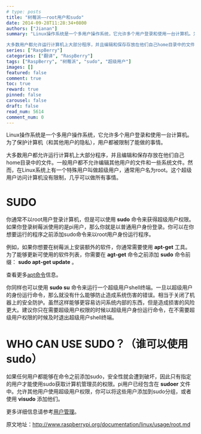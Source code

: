 ```yaml
---
# type: posts 
title: "树莓派——root用户和sudo"
date: 2014-09-28T11:28:34+0800
authors: ["Jianan"]
summary: "Linux操作系统是一个多用户操作系统，它允许多个用户登录和使用一台计算机。为了保护计算机（和其他用户的隐私），用户都被限制了能做的事情。

大多数用户都允许运行计算机上大部分程序，并且编辑和保存存放在他们自己home目录中的文件。一般用户都不允许编辑其他用户的文件和一些系统文件。然而，在Linux系统上有一个特殊用户叫做超级用户，通常用户名为root。这个超级用户访问计算机没有限制，几乎可以"
series: ["RaspBerry"]
categories: ["翻译", "RaspBerry"]
tags: ["RaspBerry", "树莓派", "sudo", "超级用户"]
images: []
featured: false
comment: true
toc: true
reward: true
pinned: false
carousel: false
draft: false
read_num: 5614
comment_num: 0
---
```


  

Linux操作系统是一个多用户操作系统，它允许多个用户登录和使用一台计算机。为了保护计算机（和其他用户的隐私），用户都被限制了能做的事情。

  
大多数用户都允许运行计算机上大部分程序，并且编辑和保存存放在他们自己home目录中的文件。一般用户都不允许编辑其他用户的文件和一些系统文件。然而，在Linux系统上有一个特殊用户叫做超级用户，通常用户名为root。这个超级用户访问计算机没有限制，几乎可以做所有事情。

  

# SUDO

  
你通常不以root用户登录计算机，但是可以使用 **sudo**
命令来获得超级用户权限。如果你登录树莓派使用的是pi用户，那么你就是以普通用户身份登录。你可以在你想要运行的程序之前添加sudo命令来以root用户身份运行程序。

  
例如，如果你想要在树莓派上安装额外的软件，你通常需要使用 **apt-get** 工具。为了能够更新可使用的软件列表，你需要在 **agt-get**
命令之前添加 **sudo** 命令前缀： **sudo apt-get update** 。

  
查看更多[apt命令](http://blog.csdn.net/qinxiandiqi/article/details/39668119)信息。

  
你同样也可以使用 **sudo su**
命令来运行一个超级用户shell终端。一旦以超级用户的身份运行命令，那么就没有什么能够防止造成系统伤害的错误。相当于关闭了机器上的安全防护。虽然这样能够更容易访问系统内部的东西，但是造成损害的风险更大。建议你只在需要超级用户权限的时候以超级用户身份运行命令，在不需要超级用户权限的时候及时退出超级用户shell终端。

  

# WHO CAN USE SUDO？（谁可以使用sudo）

  
如果任何用户都能够在命令之前添加sudo，安全性就会遭到破坏，因此只有指定的用户才能使用sudo获取计算机管理员的权限。pi用户已经包含在
**sudoer** 文件中。允许其他用户使用超级用户权限，你可以将这些用户添加到sudo分组，或者使用 **visudo** 添加他们。

  
更多详细信息请参考[用户管理](http://blog.csdn.net/qinxiandiqi/article/details/39136023)。

  

  

原文地址：<http://www.raspberrypi.org/documentation/linux/usage/root.md>

  

